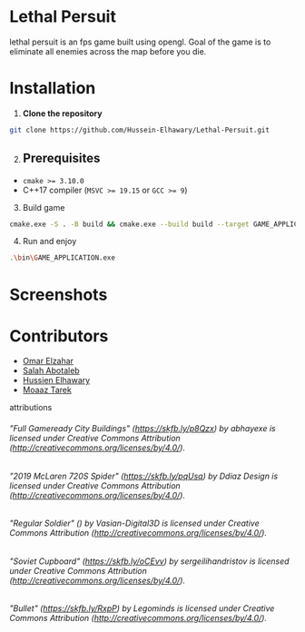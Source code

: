 # Lethal Persuit
lethal persuit is an fps game built using opengl. Goal of the game is to eliminate all enemies across the map before you die.

# Installation
1. **Clone the repository**
```bash
git clone https://github.com/Hussein-Elhawary/Lethal-Persuit.git
```

2. ## Prerequisites
- `cmake >= 3.10.0`
- C++17 compiler (`MSVC >= 19.15` or `GCC >= 9`)

3. Build game
```bash
cmake.exe -S . -B build && cmake.exe --build build --target GAME_APPLICATION -j 14
```

4. Run and enjoy
```bash
.\bin\GAME_APPLICATION.exe        
```

# Screenshots

# Contributors
* [Omar Elzahar](https://github.com/omarelzahar02)
* [Salah Abotaleb](https://github.com/SalahAbotaleb)
* [Hussien Elhawary](https://github.com/Hussein-Elhawary)
* [Moaaz Tarek](https://github.com/moa234)



attributions
###### "Full Gameready City Buildings" (https://skfb.ly/p8Qzx) by abhayexe is licensed under Creative Commons Attribution (http://creativecommons.org/licenses/by/4.0/).
###### "2019 McLaren 720S Spider" (https://skfb.ly/pqUsq) by Ddiaz Design is licensed under Creative Commons Attribution (http://creativecommons.org/licenses/by/4.0/).
###### "Regular Soldier" () by Vasian-Digital3D is licensed under Creative Commons Attribution (http://creativecommons.org/licenses/by/4.0/).
###### "Soviet Cupboard" (https://skfb.ly/oCEvv) by sergeilihandristov is licensed under Creative Commons Attribution (http://creativecommons.org/licenses/by/4.0/).
###### "Bullet" (https://skfb.ly/RxpP) by Legominds is licensed under Creative Commons Attribution (http://creativecommons.org/licenses/by/4.0/).
